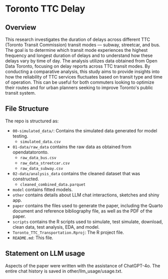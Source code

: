 # Toronto TTC Delay

## Overview

This research investigates the duration of delays across different TTC (Toronto Transit Commission) transit modes — subway, streetcar, and bus. The goal is to determine which transit mode experiences the highest frequency and longest duration of delays and to understand how these delays vary by time of day. The analysis utilizes data obtained from Open Data Toronto, focusing on delay reports across TTC transit modes. By conducting a comparative analysis, this study aims to provide insights into how the reliability of TTC services fluctuates based on transit type and time of operation. This can be useful for both commuters looking to optimize their routes and for urban planners seeking to improve Toronto's public transit system.

## File Structure

The repo is structured as:

-   `00-simulated_data/`: Contains the simulated data generated for model testing.
    - `simulated_data.csv`
-   `01-data/raw_data` contains the raw data as obtained from opendatatoronto.
    - `raw_data_bus.csv`
    - `raw_data_streetcar.csv`
    - `raw_data_subway.csv`
-   `02-data/analysis_data` contains the cleaned dataset that was constructed.
    - `cleaned_combined_data.parquet`
-   `model` contains fitted models. 
-   `other` contains details about LLM chat interactions, sketches and shiny app.
-   `paper` contains the files used to generate the paper, including the Quarto document and reference bibliography file, as well as the PDF of the paper. 
-   `scripts` contains the R scripts used to simulate, test simulate, download, clean data, test analysis, EDA, and model.
- `Toronto_TTC_Transportation.Rproj`: The R project file.
- `README.md`: This file.

## Statement on LLM usage

Aspects of the paper were written with the assistance of ChatGPT-4o. The entire chat history is saved in other/llm_usage/usage.txt.

